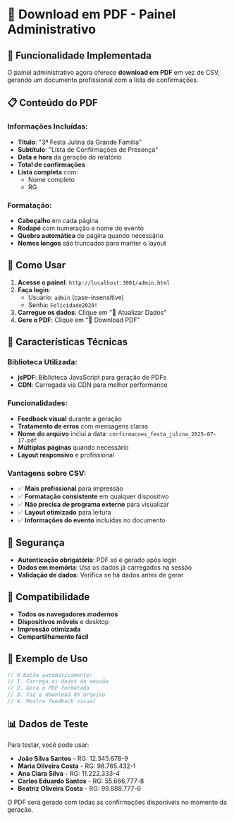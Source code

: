 # 📄 Download em PDF - Painel Administrativo

## 🎯 Funcionalidade Implementada

O painel administrativo agora oferece **download em PDF** em vez de CSV, gerando um documento profissional com a lista de confirmações.

## 📋 Conteúdo do PDF

### Informações Incluídas:
- **Título**: "3ª Festa Julina da Grande Família"
- **Subtítulo**: "Lista de Confirmações de Presença"
- **Data e hora** da geração do relatório
- **Total de confirmações**
- **Lista completa** com:
  - Nome completo
  - RG

### Formatação:
- **Cabeçalho** em cada página
- **Rodapé** com numeração e nome do evento
- **Quebra automática** de página quando necessário
- **Nomes longos** são truncados para manter o layout

## 🔧 Como Usar

1. **Acesse o painel**: `http://localhost:3001/admin.html`
2. **Faça login**: 
   - Usuário: `admin` (case-insensitive)
   - Senha: `Felicidade2020!`
3. **Carregue os dados**: Clique em "🔄 Atualizar Dados"
4. **Gere o PDF**: Clique em "📄 Download PDF"

## 🎨 Características Técnicas

### Biblioteca Utilizada:
- **jsPDF**: Biblioteca JavaScript para geração de PDFs
- **CDN**: Carregada via CDN para melhor performance

### Funcionalidades:
- **Feedback visual** durante a geração
- **Tratamento de erros** com mensagens claras
- **Nome do arquivo** inclui a data: `confirmacoes_festa_julina_2025-07-17.pdf`
- **Múltiplas páginas** quando necessário
- **Layout responsivo** e profissional

### Vantagens sobre CSV:
- ✅ **Mais profissional** para impressão
- ✅ **Formatação consistente** em qualquer dispositivo
- ✅ **Não precisa de programa externo** para visualizar
- ✅ **Layout otimizado** para leitura
- ✅ **Informações do evento** incluídas no documento

## 🔐 Segurança

- **Autenticação obrigatória**: PDF só é gerado após login
- **Dados em memória**: Usa os dados já carregados na sessão
- **Validação de dados**: Verifica se há dados antes de gerar

## 📱 Compatibilidade

- **Todos os navegadores modernos**
- **Dispositivos móveis** e desktop
- **Impressão otimizada**
- **Compartilhamento fácil**

## 🧪 Exemplo de Uso

```javascript
// O botão automaticamente:
// 1. Carrega os dados da sessão
// 2. Gera o PDF formatado
// 3. Faz o download do arquivo
// 4. Mostra feedback visual
```

## 📊 Dados de Teste

Para testar, você pode usar:
- **João Silva Santos** - RG: 12.345.678-9
- **Maria Oliveira Costa** - RG: 98.765.432-1
- **Ana Clara Silva** - RG: 11.222.333-4
- **Carlos Eduardo Santos** - RG: 55.666.777-8
- **Beatriz Oliveira Costa** - RG: 99.888.777-6

O PDF será gerado com todas as confirmações disponíveis no momento da geração.
